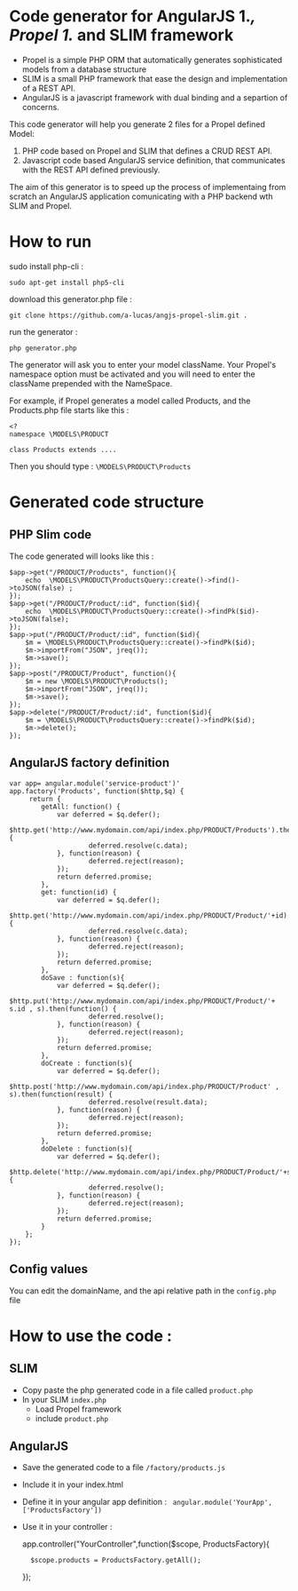 # Code generator for AngularJS 1.*, Propel 1.* and SLIM framework

- Propel is a simple PHP ORM that automatically generates sophisticated models from a database structure
- SLIM is a small PHP framework that ease the design and implementation of a REST API.
- AngularJS is a javascript framework with dual binding and a separtion of concerns.

This code generator will help you generate 2 files for a Propel defined Model: 

1. PHP code based on Propel and SLIM that defines a CRUD REST API.
2. Javascript code based AngularJS service definition, that communicates with the REST API defined previously.
 
The aim of this generator is to speed up the process of implementaing from scratch an AngularJS application comunicating with a PHP backend wth SLIM and Propel.

# How to run

sudo install php-cli :

    sudo apt-get install php5-cli

download this generator.php file : 

    git clone https://github.com/a-lucas/angjs-propel-slim.git .
    
run the generator :

    php generator.php


The generator will ask you to enter your model className. 
Your Propel's namespace option must be activated and you will need to enter the className prepended with the NameSpace.

For example, if Propel generates a model called Products, and the Products.php file starts like this : 

    <?
    namespace \MODELS\PRODUCT
    
    class Products extends ....
    
    
Then you should type : `\MODELS\PRODUCT\Products` 


# Generated code structure

## PHP Slim code

The code generated will looks like this : 

    $app->get("/PRODUCT/Products", function(){
        echo  \MODELS\PRODUCT\ProductsQuery::create()->find()->toJSON(false) ;
    });
    $app->get("/PRODUCT/Product/:id", function($id){
        echo  \MODELS\PRODUCT\ProductsQuery::create()->findPk($id)->toJSON(false);
    });
    $app->put("/PRODUCT/Product/:id", function($id){
        $m = \MODELS\PRODUCT\ProductsQuery::create()->findPk($id);
        $m->importFrom("JSON", jreq());
        $m->save();
    });
    $app->post("/PRODUCT/Product", function(){
        $m = new \MODELS\PRODUCT\Products();
        $m->importFrom("JSON", jreq());
        $m->save();
    });
    $app->delete("/PRODUCT/Product/:id", function($id){
        $m = \MODELS\PRODUCT\ProductsQuery::create()->findPk($id);
        $m->delete();
    });

## AngularJS factory definition
    
    var app= angular.module('service-product')'
    app.factory('Products', function($http,$q) {
         return {
            getAll: function() {
                var deferred = $q.defer();
                $http.get('http://www.mydomain.com/api/index.php/PRODUCT/Products').then(function(c) {
                        deferred.resolve(c.data);
                }, function(reason) {
                        deferred.reject(reason);
                });
                return deferred.promise;
            },
            get: function(id) {
                var deferred = $q.defer();
                $http.get('http://www.mydomain.com/api/index.php/PRODUCT/Product/'+id).then(function(c) {
                        deferred.resolve(c.data);
                }, function(reason) {
                        deferred.reject(reason);
                });
                return deferred.promise;
            },
            doSave : function(s){
                var deferred = $q.defer();
                $http.put('http://www.mydomain.com/api/index.php/PRODUCT/Product/'+ s.id , s).then(function() {
                        deferred.resolve();
                }, function(reason) {
                        deferred.reject(reason);
                });
                return deferred.promise;
            },
            doCreate : function(s){
                var deferred = $q.defer();
                $http.post('http://www.mydomain.com/api/index.php/PRODUCT/Product' , s).then(function(result) {
                        deferred.resolve(result.data);
                }, function(reason) {
                        deferred.reject(reason);
                });
                return deferred.promise;
            },
            doDelete : function(s){
                var deferred = $q.defer();
                $http.delete('http://www.mydomain.com/api/index.php/PRODUCT/Product/'+s.id).then(function() {
                        deferred.resolve();
                }, function(reason) {
                        deferred.reject(reason);
                });
                return deferred.promise;
            }
        };
    });

## Config values

You can edit the domainName, and the api relative path in the `config.php` file


# How to use the code : 

## SLIM

- Copy paste the php generated code in a file called `product.php`
- In your SLIM `index.php`
  - Load Propel framework
  - include `product.php`
  
## AngularJS

- Save the generated code to a file `/factory/products.js`
- Include it in your index.html
- Define it in your angular app definition :  ` angular.module('YourApp',['ProductsFactory'])`
- Use it in your controller : 

    app.controller("YourController",function($scope, ProductsFactory){
        
        $scope.products = ProductsFactory.getAll();
         
    });
 
 